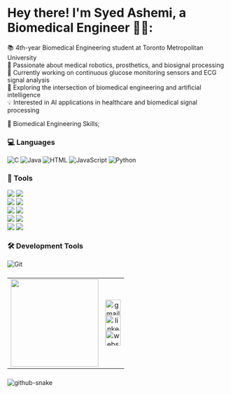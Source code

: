 # Hey there! I'm Syed Ashemi, a Biomedical Engineer 👋🏼:
📚 4th-year Biomedical Engineering student at Toronto Metropolitan University<br> 🧪 Passionate about medical robotics, prosthetics, and biosignal processing<br> 🔬 Currently working on continuous glucose monitoring sensors and ECG signal analysis<br> 🤖 Exploring the intersection of biomedical engineering and artificial intelligence<br> 💡 Interested in AI applications in healthcare and biomedical signal processing


🏥 Biomedical Engineering Skills;
### 💻 Languages
![C](https://img.shields.io/badge/c-%2300599C.svg?style=for-the-badge&logo=c&logoColor=white) 
![Java](https://img.shields.io/badge/java-%23ED8B00.svg?style=for-the-badge&logo=openjdk&logoColor=white)
![HTML](https://img.shields.io/badge/html-%23E34F26.svg?style=for-the-badge&logo=html5&logoColor=white)
![JavaScript](https://img.shields.io/badge/javascript-%23323330.svg?style=for-the-badge&logo=javascript&logoColor=%23F7DF1E) 
![Python](https://img.shields.io/badge/python-3670A0?style=for-the-badge&logo=python&logoColor=ffdd54) 

### 🧬 Tools
<div>
  <img src="https://img.shields.io/badge/Arduino-%23A32929.svg?style=for-the-badge&logo=arduino&logoColor=white" />
  <img src="https://img.shields.io/badge/ESP32-%23202C2A.svg?style=for-the-badge&logo=espressif&logoColor=white" />
</div>

<div>
  <img src="https://img.shields.io/badge/CoventorWare-%2363BDBE.svg?style=for-the-badge&logo=autodesk&logoColor=white" />
  <img src="https://img.shields.io/badge/MATLAB-%23E5B600.svg?style=for-the-badge&logo=matlab&logoColor=white" />
</div>

<div>
  <img src="https://img.shields.io/badge/SolidWorks-%233A5DFF.svg?style=for-the-badge&logo=solidworks&logoColor=white" />
  <img src="https://img.shields.io/badge/Microscope-%23B4C8D8.svg?style=for-the-badge&logoColor=black" />
</div>

<div>
  <img src="https://img.shields.io/badge/AutoCAD-%23F26A00.svg?style=for-the-badge&logo=autocad&logoColor=white" />
  <img src="https://img.shields.io/badge/MS_Office-%23D83B01.svg?style=for-the-badge&logo=microsoft-office&logoColor=white" />
</div>

<div>
  <img src="https://img.shields.io/badge/Multisim-%23004C77.svg?style=for-the-badge&logo=ni&logoColor=white" />
  <img src="https://img.shields.io/badge/Simulink-%23E40046.svg?style=for-the-badge&logo=mathworks&logoColor=white" />
</div>

### 🛠️ Development Tools
![Git](https://img.shields.io/badge/git-%23F05033.svg?style=for-the-badge&logo=git&logoColor=white) 


###

###
<div align="center">
  
</div>

<table align="center">
  <tr>
 <td align="center" width="200">
      <img height="200" width="200" src="https://www.fau.edu/engineering/biomedical/labs/research/bio-inspired-sciences-and-technologies-lab/your-gif.gif" />
    </td>
    <td align="center">
      <a href="mailto:syed.tam2016@gmail.com" target="_blank">
        <img src="https://img.shields.io/static/v1?message=Gmail&logo=gmail&label=&color=D14836&logoColor=white&labelColor=&style=for-the-badge" height="35" alt="gmail logo"  />
      </a>
      <br>
     <a href="https://www.linkedin.com/in/syed-ashemi-423904226/" target="_blank">
  <img src="https://img.shields.io/static/v1?message=LinkedIn&logo=linkedin&label=&color=0077B5&logoColor=white&labelColor=&style=for-the-badge" height="35" alt="linkedin logo" />
</a>
<br>
<a href="https://yourwebsite.com" target="_blank">
  <img src="https://img.shields.io/static/v1?message=Website&logo=chrome&label=&color=0078D4&logoColor=white&labelColor=&style=for-the-badge" height="35" alt="website logo" />
</a>
    </td>
  </tr>
</table>

###


<picture>
  <source media="(prefers-color-scheme: dark)" srcset="https://raw.githubusercontent.com/tobiasmeyhoefer/tobiasmeyhoefer/output/github-snake-dark.svg" />
  <source media="(prefers-color-scheme: light)" srcset="https://raw.githubusercontent.com/tobiasmeyhoefer/tobiasmeyhoefer/output/github-snake.svg" />
  <img alt="github-snake" src="https://raw.githubusercontent.com/tobiasmeyhoefer/tobiasmeyhoefer/output/github-snake.svg" />
</picture>
